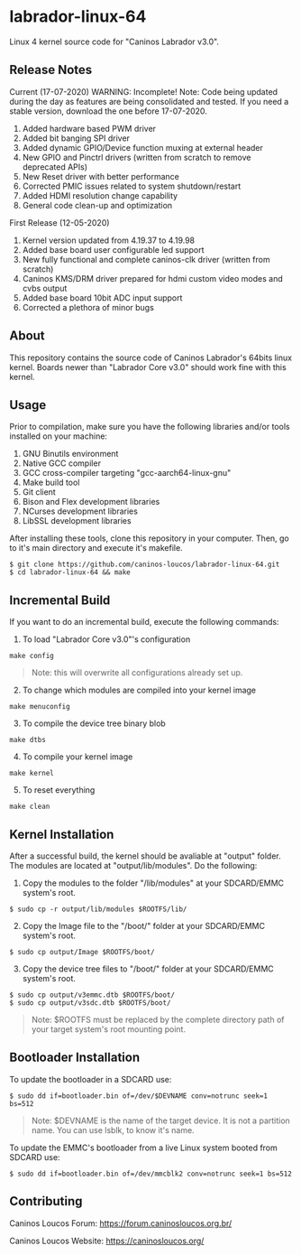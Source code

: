 # labrador-linux-64
Linux 4 kernel source code for "Caninos Labrador v3.0".

## Release Notes
Current (17-07-2020) WARNING: Incomplete!
Note: Code being updated during the day as features are being consolidated and 
tested. If you need a stable version, download the one before 17-07-2020.
1) Added hardware based PWM driver
2) Added bit banging SPI driver
3) Added dynamic GPIO/Device function muxing at external header
4) New GPIO and Pinctrl drivers (written from scratch to remove deprecated APIs)
5) New Reset driver with better performance
6) Corrected PMIC issues related to system shutdown/restart
7) Added HDMI resolution change capability
8) General code clean-up and optimization

First Release (12-05-2020)
1) Kernel version updated from 4.19.37 to 4.19.98
2) Added base board user configurable led support
3) New fully functional and complete caninos-clk driver (written from scratch)
4) Caninos KMS/DRM driver prepared for hdmi custom video modes and cvbs output
5) Added base board 10bit ADC input support
6) Corrected a plethora of minor bugs

## About
This repository contains the source code of Caninos Labrador's 64bits linux
kernel.
Boards newer than "Labrador Core v3.0" should work fine with this kernel.

## Usage
Prior to compilation, make sure you have the following libraries and/or
tools installed on your machine:
1) GNU Binutils environment
2) Native GCC compiler
3) GCC cross-compiler targeting "gcc-aarch64-linux-gnu"
4) Make build tool
5) Git client
6) Bison and Flex development libraries
7) NCurses development libraries
8) LibSSL development libraries

After installing these tools, clone this repository in your computer.
Then, go to it's main directory and execute it's makefile.

```
$ git clone https://github.com/caninos-loucos/labrador-linux-64.git
$ cd labrador-linux-64 && make
```

## Incremental Build
If you want to do an incremental build, execute the following commands:

1) To load "Labrador Core v3.0"'s configuration
```
make config
```
>Note: this will overwrite all configurations already set up.

2) To change which modules are compiled into your kernel image
```
make menuconfig
```
3) To compile the device tree binary blob
```
make dtbs
```
4) To compile your kernel image
```
make kernel
```
5) To reset everything
```
make clean
```

## Kernel Installation
After a successful build, the kernel should be avaliable at "output" folder.
The modules are located at "output/lib/modules". Do the following:

1) Copy the modules to the folder "/lib/modules" at your SDCARD/EMMC system's
root.

```
$ sudo cp -r output/lib/modules $ROOTFS/lib/
```

2) Copy the Image file to the "/boot/" folder at your SDCARD/EMMC system's root.

```
$ sudo cp output/Image $ROOTFS/boot/
```

3) Copy the device tree files to "/boot/" folder at your SDCARD/EMMC
system's root.

```
$ sudo cp output/v3emmc.dtb $ROOTFS/boot/
$ sudo cp output/v3sdc.dtb $ROOTFS/boot/
```
>Note: $ROOTFS must be replaced by the complete directory path of your target
system's root mounting point.

## Bootloader Installation

To update the bootloader in a SDCARD use:
```
$ sudo dd if=bootloader.bin of=/dev/$DEVNAME conv=notrunc seek=1 bs=512
```
> Note: $DEVNAME is the name of the target device. It is not a partition name.
You can use lsblk, to know it's name.

To update the EMMC's bootloader from a live Linux system booted from SDCARD use:
```
$ sudo dd if=bootloader.bin of=/dev/mmcblk2 conv=notrunc seek=1 bs=512
```

## Contributing

Caninos Loucos Forum: <https://forum.caninosloucos.org.br/>

Caninos Loucos Website: <https://caninosloucos.org/>

